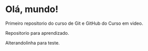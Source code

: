 # Olá, mundo!
 Primeiro repositorio do curso de Git e GitHub do Curso em video.

Repositorio para aprendizado.

Alterandolinha para teste.
